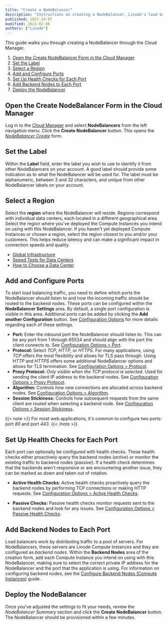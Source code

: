 ```yaml
---
title: "Create a NodeBalancer"
description: "Instructions on creating a NodeBalancer, Linode's load balancing solution."
published: 2022-10-07
modified: 2023-02-06
authors: ["Linode"]
---
```


This guide walks you through creating a NodeBalancer through the Cloud Manager.

1. [Open the Create NodeBalancer Form in the Cloud Manager](#open-the-create-nodebalancer-form-in-the-cloud-manager)
1. [Set the Label](#set-the-label)
1. [Select a Region](#select-a-region)
1. [Add and Configure Ports](#add-and-configure-ports)
1. [Set Up Health Checks for Each Port](#set-up-health-checks-for-each-port)
1. [Add Backend Nodes to Each Port](#add-backend-nodes-to-each-port)
1. [Deploy the NodeBalancer](#deploy-the-nodebalancer)

## Open the Create NodeBalancer Form in the Cloud Manager

Log in to the [Cloud Manager](https://cloud.linode.com/) and select **NodeBalancers** from the left navigation menu. Click the **Create NodeBalancer** button. This opens the *[NodeBalancer Create](https://cloud.linode.com/nodebalancers/create)* form.

## Set the Label

Within the **Label** field, enter the label you wish to use to identify it from other NodeBalancers on your account. A good label should provide some indication as to what the NodeBalancer will be used for. The label must be alphanumeric, between 3 and 32 characters, and unique from other NodeBalancer labels on your account.

## Select a Region

Select the **region** where the NodeBalancer will reside. Regions correspond with individual data centers, each located in a different geographical area. Select the region where you've deployed the Compute Instances you intend on using with this NodeBalancer. If you haven't yet deployed Compute Instances or chosen a region, select the region closest to you and/or your customers. This helps reduce latency and can make a significant impact in connection speeds and quality.

- [Global Infrastructure](https://www.linode.com/global-infrastructure/)
- [Speed Tests for Data Centers](https://www.linode.com/speed-test/)
- [How to Choose a Data Center](/docs/products/platform/get-started/guides/choose-a-data-center/)

## Add and Configure Ports

To start load balancing traffic, you need to define which ports the NodeBalancer should listen to and how the incoming traffic should be routed to the backend nodes. These ports can be configured within the **NodeBalancer Settings** area. By default, a single port configuration is visible in this area. Additional ports can be added by clicking the **Add another Configuration** button. See [Configuration Options](/docs/products/networking/nodebalancers/guides/configure/) for more details regarding each of these settings.

- **Port:** Enter the *inbound* port the NodeBalancer should listen to. This can be any port from 1 through 65534 and should align with the port the client connects to. See [Configuration Options > Port](/docs/products/networking/nodebalancers/guides/configure/#port).
- **Protocol:** Select *TCP*, *HTTP*, or *HTTPS*. For many applications, using *TCP* offers the most flexibility and allows for TLS pass through. Using *HTTP* and *HTTPS* offers some additional NodeBalancer options and allows for TLS termination. See [Configuration Options > Protocol](/docs/products/networking/nodebalancers/guides/configure/#protocol).
- **Proxy Protocol:** *Only visible when the *TCP* protocol is selected.* Used for sending the client IP address to the backend nodes. See [Configuration Options > Proxy Protocol](/docs/products/networking/nodebalancers/guides/configure/#proxy-protocol).
- **Algorithm:** Controls how new connections are allocated across backend nodes. See [Configuration Options > Algorithm](/docs/products/networking/nodebalancers/guides/configure/#algorithm).
- **Session Stickiness:** Controls how subsequent requests from the same client are routed when selecting a backend node. See [Configuration Options > Session Stickiness](/docs/products/networking/nodebalancers/guides/configure/#session-stickiness).

{{< note >}}
For most web applications, it's common to configure two ports: port *80* and port *443*.
{{< /note >}}

## Set Up Health Checks for Each Port

Each port can optionally be configured with health checks. These health checks either proactively query the backend nodes (*active*) or monitor the existing traffic to backend nodes (*passive*). If a health check determines that the backends aren't responsive or are encountering another issue, they can be marked as *down* and taken out of rotation.

- **Active Health Checks:** Active health checks proactively query the backend nodes by performing TCP connections or making HTTP requests. See [Configuration Options > Active Health Checks](/docs/products/networking/nodebalancers/guides/configure/#active-health-checks).

- **Passive Checks:** Passive health checks monitor requests sent to the backend nodes and look for any issues. See [Configuration Options > Passive Health Checks](/docs/products/networking/nodebalancers/guides/configure/#passive-health-checks).

## Add Backend Nodes to Each Port

Load balancers work by distributing traffic to a pool of servers. For NodeBalancers, these servers are Linode Compute Instances and they are configured as *backend nodes*. Within the **Backend Nodes** area of the creation form, add each Compute Instance you intend on using with this NodeBalancer, making sure to select the correct private IP address for the NodeBalancer and the port that the application is using. For information on configuring backend nodes, see the [Configure Backend Nodes (Compute Instances)](/docs/products/networking/nodebalancers/guides/backends/) guide.

## Deploy the NodeBalancer

Once you've adjusted the settings to fit your needs, review the *NodeBalancer Summary* section and click the **Create NodeBalancer** button. The NodeBalancer should be provisioned within a few minutes.